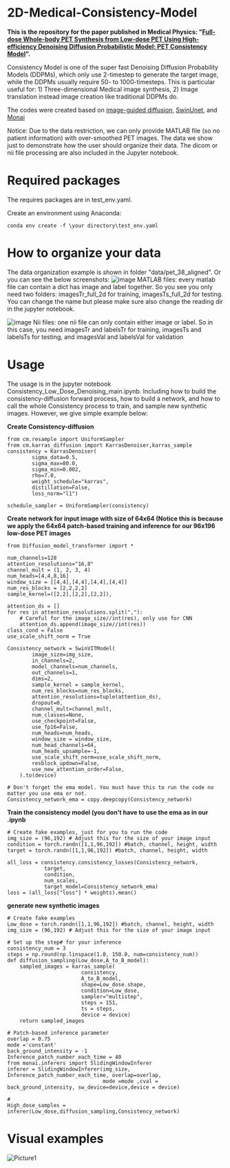 
# 2D-Medical-Consistency-Model
**This is the repository for the paper published in Medical Physics: "[Full-dose Whole-body PET Synthesis from Low-dose PET Using High-efficiency Denoising Diffusion Probabilistic Model: PET Consistency Model](https://aapm.onlinelibrary.wiley.com/doi/10.1002/mp.17068)".**

Consistency Model is one of the super fast Denoising Diffusion Probability Models (DDPMs), which only use 2-timestep to generate the target image, while the DDPMs usually require 50- to 1000-timesteps. This is particular useful for: 1) Three-dimensional Medical image synthesis, 2) Image translation instead image creation like traditional DDPMs do.

The codes were created based on [image-guided diffusion](https://github.com/openai/guided-diffusion), [SwinUnet](https://github.com/HuCaoFighting/Swin-Unet), and [Monai](https://monai.io/)

Notice: Due to the data restriction, we can only provide MATLAB file (so no patient information) with over-smoothed PET images. The data we show just to demonstrate how the user should organize their data. The dicom or nii file processing are also included in the Jupyter notebook.

# Required packages

The requires packages are in test_env.yaml.

Create an environment using Anaconda:
```
conda env create -f \your directory\test_env.yaml
```

# How to organize your data
The data organization example is shown in folder "data/pet_38_aligned". Or you can see the below screenshots:
![image](https://github.com/shaoyanpan/Full-dose-Whole-body-PET-Synthesis-from-Low-dose-PET-Using-Consistency-Model/assets/89927506/a2fdf7af-25be-47d7-8b49-7bc7c2c2468f)
MATLAB files: every matlab file can contain a dict has image and label together. So you see you only need two folders: imagesTr_full_2d for training, imagesTs_full_2d for testing. You can change the name but please make sure also change the reading dir in the jupyter notebook.

![image](https://github.com/shaoyanpan/Full-dose-Whole-body-PET-Synthesis-from-Low-dose-PET-Using-Consistency-Model/assets/89927506/a7bf529f-3e4e-4e58-b0fe-3a87fb5ecbe9)
Nii files: one nii file can only contain either image or label. So in this case, you need imagesTr and labelsTr for training, imagesTs and labelsTs for testing, and imagesVal and labelsVal for validation

# Usage

The usage is in the jupyter notebook Consistency_Low_Dose_Denoising_main.ipynb. Including how to build the consistency-diffusion forward process, how to build a network, and how to call the whole Consistency process to train, and sample new synthetic images. However, we give simple example below:

**Create Consistency-diffusion**
```
from cm.resample import UniformSampler
from cm.karras_diffusion import KarrasDenoiser,karras_sample
consistency = KarrasDenoiser(        
        sigma_data=0.5,
        sigma_max=80.0,
        sigma_min=0.002,
        rho=7.0,
        weight_schedule="karras",
        distillation=False,
        loss_norm="l1")

schedule_sampler = UniformSampler(consistency)
```

**Create network for input image with size of 64x64 (Notice this is because we apply the 64x64 patch-based training and inference for our 96x196 low-dose PET images**
```
from Diffusion_model_transformer import *

num_channels=128
attention_resolutions="16,8"
channel_mult = (1, 2, 3, 4)
num_heads=[4,4,8,16]
window_size = [[4,4],[4,4],[4,4],[4,4]]
num_res_blocks = [2,2,2,2]
sample_kernel=([2,2],[2,2],[2,2]),

attention_ds = []
for res in attention_resolutions.split(","):
    # Careful for the image_size//int(res), only use for CNN
    attention_ds.append(image_size//int(res))
class_cond = False
use_scale_shift_norm = True

Consistency_network = SwinVITModel(
        image_size=img_size,
        in_channels=2,
        model_channels=num_channels,
        out_channels=1,
        dims=2,
        sample_kernel = sample_kernel,
        num_res_blocks=num_res_blocks,
        attention_resolutions=tuple(attention_ds),
        dropout=0,
        channel_mult=channel_mult,
        num_classes=None,
        use_checkpoint=False,
        use_fp16=False,
        num_heads=num_heads,
        window_size = window_size,
        num_head_channels=64,
        num_heads_upsample=-1,
        use_scale_shift_norm=use_scale_shift_norm,
        resblock_updown=False,
        use_new_attention_order=False,
    ).to(device)

# Don't forget the ema model. You must have this to run the code no matter you use ema or not.
Consistency_network_ema = copy.deepcopy(Consistency_network)
```

**Train the consistency model (you don't have to use the ema as in our .ipynb**
```
# Create fake examples, just for you to run the code
img_size = (96,192) # Adjust this for the size of your image input
condition = torch.randn([1,1,96,192]) #batch, channel, height, width
target = torch.randn([1,1,96,192]) #batch, channel, height, width

all_loss = consistency.consistency_losses(Consistency_network,
            target,
            condition,
            num_scales,
            target_model=Consistency_network_ema)
loss = (all_loss["loss"] * weights).mean()
```

**generate new synthetic images**
```
# Create fake examples
Low_dose = torch.randn([1,1,96,192]) #batch, channel, height, width
img_size = (96,192) # Adjust this for the size of your image input

# Set up the step# for your inference
consistency_num = 3
steps = np.round(np.linspace(1.0, 150.0, num=consistency_num))
def diffusion_sampling(Low_dose,A_to_B_model):
    sampled_images = karras_sample(
                        consistency,
                        A_to_B_model,
                        shape=Low_dose.shape,
                        condition=Low_dose,
                        sampler="multistep",
                        steps = 151,
                        ts = steps,
                        device = device)
    return sampled_images

# Patch-based inference parameter
overlap = 0.75
mode ='constant'
back_ground_intensity = -1
Inference_patch_number_each_time = 40
from monai.inferers import SlidingWindowInferer
inferer = SlidingWindowInferer(img_size, Inference_patch_number_each_time, overlap=overlap,
                               mode =mode ,cval = back_ground_intensity, sw_device=device,device = device)

# 
High_dose_samples = inferer(Low_dose,diffusion_sampling,Consistency_network)  
```


# Visual examples
![Picture1](https://github.com/shaoyanpan/Full-dose-Whole-body-PET-Synthesis-from-Low-dose-PET-Using-Consistency-Model/assets/89927506/15e56941-d7c6-4eab-994a-04e2d1d4d1df)


